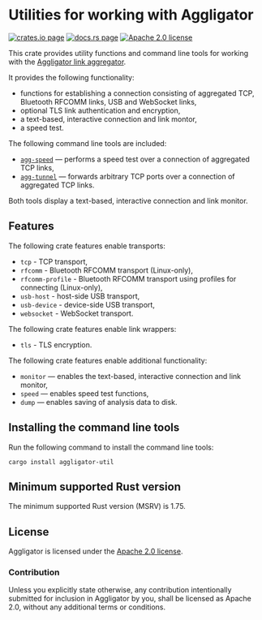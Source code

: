 # Utilities for working with Aggligator

[![crates.io page](https://img.shields.io/crates/v/aggligator-util)](https://crates.io/crates/aggligator-util)
[![docs.rs page](https://docs.rs/aggligator-util/badge.svg)](https://docs.rs/aggligator-util)
[![Apache 2.0 license](https://img.shields.io/crates/l/aggligator-util)](https://raw.githubusercontent.com/surban/aggligator/master/LICENSE)

This crate provides utility functions and command line tools for working with the
[Aggligator link aggregator].

It provides the following functionality:
  * functions for establishing a connection consisting of aggregated TCP,
    Bluetooth RFCOMM links, USB and WebSocket links,
  * optional TLS link authentication and encryption,
  * a text-based, interactive connection and link montor,
  * a speed test.

The following command line tools are included:
  * [`agg-speed`] — performs a speed test over a connection of aggregated TCP links,
  * [`agg-tunnel`] — forwards arbitrary TCP ports over a connection of aggregated TCP links.

Both tools display a text-based, interactive connection and link monitor.

[Aggligator link aggregator]: https://crates.io/crates/aggligator
[`agg-speed`]: ../docs/agg-speed.md
[`agg-tunnel`]: ../docs/agg-tunnel.md

## Features

The following crate features enable transports:

  * `tcp` - TCP transport,
  * `rfcomm` - Bluetooth RFCOMM transport (Linux-only),
  * `rfcomm-profile` - Bluetooth RFCOMM transport using profiles for connecting (Linux-only),
  * `usb-host` - host-side USB transport,
  * `usb-device` - device-side USB transport,
  * `websocket` - WebSocket transport.

The following crate features enable link wrappers:

  * `tls` - TLS encryption.

The following crate features enable additional functionality:

  * `monitor` — enables the text-based, interactive connection and link monitor,
  * `speed` — enables speed test functions,
  * `dump` — enables saving of analysis data to disk.

## Installing the command line tools

Run the following command to install the command line tools:

    cargo install aggligator-util

## Minimum supported Rust version

The minimum supported Rust version (MSRV) is 1.75.

## License

Aggligator is licensed under the [Apache 2.0 license].

[Apache 2.0 license]: https://github.com/surban/aggligator/blob/master/LICENSE

### Contribution

Unless you explicitly state otherwise, any contribution intentionally submitted
for inclusion in Aggligator by you, shall be licensed as Apache 2.0, without any
additional terms or conditions.
